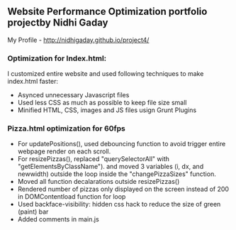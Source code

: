 ## Website Performance Optimization portfolio projectby Nidhi Gaday

My Profile - http://nidhigaday.github.io/project4/

### Optimization for Index.html:
I customized entire website and used following techniques to make index.html faster:
- Asynced unnecessary Javascript files
- Used less CSS as much as possible to keep file size small
- Minified HTML, CSS, images and JS files usign Grunt Plugins
 
### Pizza.html optimization for 60fps
- For updatePositions(), used debouncing function to avoid trigger entire webpage render on each scroll.
- For resizePizzas(), replaced "querySelectorAll" with "getElementsByClassName"). and  moved 3 variables (i, dx, and newwidth) outside the loop inside the "changePizzaSizes" function.
- Moved all function decalarations outside resizePizzas()
- Rendered number of pizzas only displayed on the screen instead of 200 in DOMContentload function for loop
- Used backface-visibility: hidden css hack to reduce the size of green (paint) bar
- Added comments in main.js
